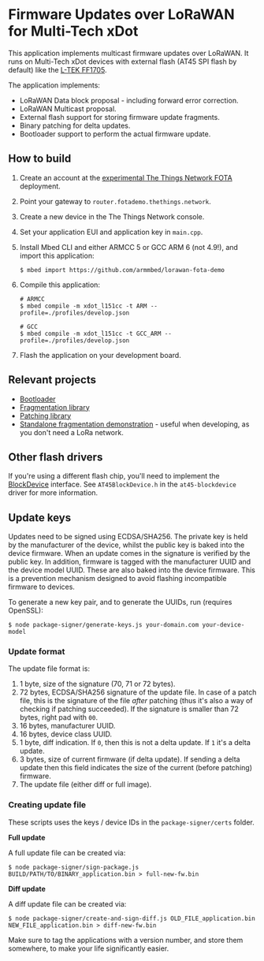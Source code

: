 # Firmware Updates over LoRaWAN for Multi-Tech xDot

This application implements multicast firmware updates over LoRaWAN. It runs on Multi-Tech xDot devices with external flash (AT45 SPI flash by default) like the [L-TEK FF1705](https://os.mbed.com/platforms/L-TEK-FF1705/).

The application implements:

* LoRaWAN Data block proposal - including forward error correction.
* LoRaWAN Multicast proposal.
* External flash support for storing firmware update fragments.
* Binary patching for delta updates.
* Bootloader support to perform the actual firmware update.

## How to build

1. Create an account at the [experimental The Things Network FOTA](https://console.fotademo.thethings.network) deployment.
1. Point your gateway to `router.fotademo.thethings.network`.
1. Create a new device in the The Things Network console.
1. Set your application EUI and application key in `main.cpp`.
1. Install Mbed CLI and either ARMCC 5 or GCC ARM 6 (not 4.9!), and import this application:

    ```
    $ mbed import https://github.com/armmbed/lorawan-fota-demo
    ```

1. Compile this application:

    ```
    # ARMCC
    $ mbed compile -m xdot_l151cc -t ARM --profile=./profiles/develop.json

    # GCC
    $ mbed compile -m xdot_l151cc -t GCC_ARM --profile=./profiles/develop.json
    ```

1. Flash the application on your development board.

## Relevant projects

* [Bootloader](https://github.com/armmbed/lorawan-fota-bootloader)
* [Fragmentation library](https://github.com/janjongboom/mbed-lorawan-frag-lib)
* [Patching library](https://github.com/janjongboom/janpatch)
* [Standalone fragmentation demonstration](https://github.com/janjongboom/lorawan-fragmentation-in-flash) - useful when developing, as you don't need a LoRa network.

## Other flash drivers

If you're using a different flash chip, you'll need to implement the [BlockDevice](https://docs.mbed.com/docs/mbed-os-api-reference/en/latest/APIs/storage/block_device/) interface. See `AT45BlockDevice.h` in the `at45-blockdevice` driver for more information.

## Update keys

Updates need to be signed using ECDSA/SHA256. The private key is held by the manufacturer of the device, whilst the public key is baked into the device firmware. When an update comes in the signature is verified by the public key. In addition, firmware is tagged with the manufacturer UUID and the device model UUID. These are also baked into the device firmware. This is a prevention mechanism designed to avoid flashing incompatible firmware to devices.

To generate a new key pair, and to generate the UUIDs, run (requires OpenSSL):

```
$ node package-signer/generate-keys.js your-domain.com your-device-model
```

### Update format

The update file format is:

1. 1 byte, size of the signature (70, 71 or 72 bytes).
1. 72 bytes, ECDSA/SHA256 signature of the update file. In case of a patch file, this is the signature of the file *after* patching (thus it's also a way of checking if patching succeeded). If the signature is smaller than 72 bytes, right pad with `00`.
1. 16 bytes, manufacturer UUID.
1. 16 bytes, device class UUID.
1. 1 byte, diff indication. If `0`, then this is not a delta update. If `1` it's a delta update.
1. 3 bytes, size of current firmware (if delta update). If sending a delta update then this field indicates the size of the current (before patching) firmware.
1. The update file (either diff or full image).

### Creating update file

These scripts uses the keys / device IDs in the `package-signer/certs` folder.

**Full update**

A full update file can be created via:

```
$ node package-signer/sign-package.js BUILD/PATH/TO/BINARY_application.bin > full-new-fw.bin
```

**Diff update**

A diff update file can be created via:

```
$ node package-signer/create-and-sign-diff.js OLD_FILE_application.bin NEW_FILE_application.bin > diff-new-fw.bin
```

Make sure to tag the applications with a version number, and store them somewhere, to make your life significantly easier.
